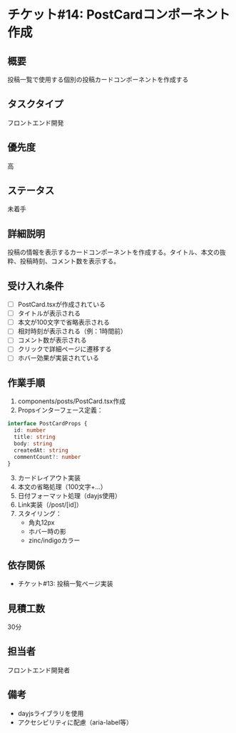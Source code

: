 # チケット#14: PostCardコンポーネント作成

## 概要
投稿一覧で使用する個別の投稿カードコンポーネントを作成する

## タスクタイプ
フロントエンド開発

## 優先度
高

## ステータス
未着手

## 詳細説明
投稿の情報を表示するカードコンポーネントを作成する。タイトル、本文の抜粋、投稿時刻、コメント数を表示する。

## 受け入れ条件
- [ ] PostCard.tsxが作成されている
- [ ] タイトルが表示される
- [ ] 本文が100文字で省略表示される
- [ ] 相対時刻が表示される（例：1時間前）
- [ ] コメント数が表示される
- [ ] クリックで詳細ページに遷移する
- [ ] ホバー効果が実装されている

## 作業手順
1. components/posts/PostCard.tsx作成
2. Propsインターフェース定義：
```typescript
interface PostCardProps {
  id: number
  title: string
  body: string
  createdAt: string
  commentCount?: number
}
```
3. カードレイアウト実装
4. 本文の省略処理（100文字+...）
5. 日付フォーマット処理（dayjs使用）
6. Link実装（/post/[id]）
7. スタイリング：
   - 角丸12px
   - ホバー時の影
   - zinc/indigoカラー

## 依存関係
- チケット#13: 投稿一覧ページ実装

## 見積工数
30分

## 担当者
フロントエンド開発者

## 備考
- dayjsライブラリを使用
- アクセシビリティに配慮（aria-label等）